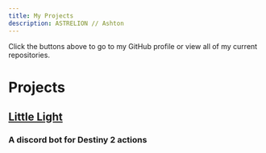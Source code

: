 ```yaml
---
title: My Projects
description: ASTRELION // Ashton
---
```

Click the buttons above to go to my GitHub profile or view all of my current repositories.
# Projects
## [Little Light](Little-Light)
### A discord bot for Destiny 2 actions
